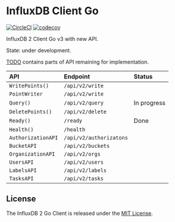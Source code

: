 # InfluxDB Client Go

[![CircleCI](https://circleci.com/gh/influxdata/influxdb-client-go/tree/v3.svg?style=svg)](https://circleci.com/gh/influxdata/influxdb-client-go/tree/v3)
[![codecov](https://codecov.io/gh/influxdata/influxdb-client-go/branch/v3/graph/badge.svg)](https://app.codecov.io/gh/influxdata/influxdb-client-go/branch/v3)

InfluxDB 2 Client Go v3 with new API. 

State: under development. 

[TODO](TODO.md) contains parts of API remaining for implementation.


| API | Endpoint | Status |
|:----------|:----------|:----------|
| `WritePoints()` | `/api/v2/write` |  | 
| `PointWriter` | `/api/v2/write` |  |
| `Query()` | `/api/v2/query` | In progress |
| `DeletePoints()` | `/api/v2/delete` |  |
| `Ready()` | `/ready` | Done |
| `Health()` | `/health` |  |
| `AuthorizationAPI` | `/api/v2/authorizatons` |  |
| `BucketAPI` | `/api/v2/buckets` |  |
| `OrganizationAPI` | `/api/v2/orgs` |  |
| `UsersAPI` | `/api/v2/users` |  |
| `LabelsAPI` | `/api/v2/labels` |  |
| `TasksAPI` | `/api/v2/tasks` |  |

## License

The InfluxDB 2 Go Client is released under the [MIT License](https://opensource.org/licenses/MIT).

